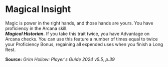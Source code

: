 # Magical Insight

Magic is power in the right hands, and those hands are yours. You have proficiency in the Arcana skill.  
***Magical Historian.*** If you take this trait twice, you have Advantage on Arcana checks. You can use this feature a number of times equal to twice your Proficiency Bonus, regaining all expended uses when you finish a Long Rest.

**Source:** *Grim Hollow: Player's Guide 2024 v5.5, p.39*